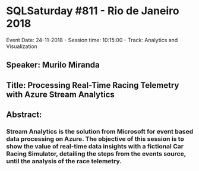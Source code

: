 # SQLSaturday #811 - Rio de Janeiro 2018
Event Date: 24-11-2018 - Session time: 10:15:00 - Track: Analytics and Visualization
## Speaker: Murilo Miranda
## Title: Processing Real-Time Racing Telemetry with Azure Stream Analytics
## Abstract:
### Stream Analytics is the solution from Microsoft for event based data processing on Azure. The objective of this session is to show the value of real-time data insights with a fictional Car Racing Simulator, detailing the steps from the events source, until the analysis of the race telemetry.
